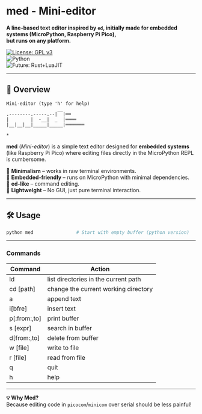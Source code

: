 # **med - Mini-editor**  

**A line-based text editor inspired by `ed`, initially made for embedded systems (MicroPython, Raspberry Pi Pico),**\
**but runs on any platform.**  


[![License: GPL v3](https://img.shields.io/badge/License-GPLv3-blue.svg)](https://www.gnu.org/licenses/gpl-3.0)  
![Python](https://img.shields.io/badge/Python-3.x%20%7C%20MicroPython-green)  
![Future: Rust+LuaJIT](https://img.shields.io/badge/Future-Rust+LuaJIT-orange)  

---

## **📌 Overview**  
```
Mini-editor (type 'h' for help)
                   __        
.--------.-----.--|  |══     
|        |  -__|  _  |════   
|__|__|__|_____|_____|═══════

* 
```
**med** (*Mini-editor*) is a simple text editor designed for **embedded systems** (like Raspberry Pi Pico) where editing files directly in the MicroPython REPL is cumbersome.  

🔹 **Minimalism** – works in raw terminal environments.  
🔹 **Embedded-friendly** – runs on MicroPython with minimal dependencies.  
🔹 **ed-like** – command editing.  
🔹 **Lightweight** – No GUI, just pure terminal interaction.  

---

## **🛠 Usage**  
```bash
python med                # Start with empty buffer (python version)
```  
---

### **Commands**  
| Command      | Action                               |  
|--------------|--------------------------------------|  
| ld           | list directories in the current path |  
| cd [path]    | change the current working directory |  
| a            | append text                          |  
| i[bfre]      | insert text                          |  
| p[:from:,to] | print buffer                         |  
| s [expr]     | search in buffer                     |
| d[from:,to]  | delete from buffer                   |
| w [file]     | write to file                        |
| r [file]     | read from file                       |
| q            | quit                                 |
| h            | help                                 |

---


**💡 Why Med?**  
Because editing code in `picocom`/`minicom` over serial should be less painful!  
